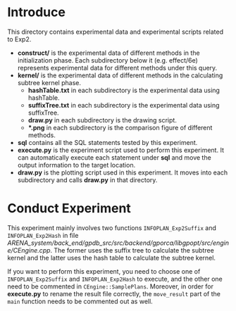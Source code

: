 # Introduce
This directory contains experimental data and experimental scripts related to Exp2.

- **construct/** is the experimental data of different methods in the initialization phase. Each subdirectory below it (e.g. effect/6e) represents experimental data for different methods under this query.
- **kernel/** is the experimental data of different methods in the calculating subtree kernel phase.
    - **hashTable.txt** in each subdirectory is the experimental data using hashTable.
    - **suffixTree.txt** in each subdirectory is the experimental data using suffixTree.
    - **draw.py** in each subdirectory is the drawing script.
    - **\*.png** in each subdirectory is the comparison figure of different methods.
- **sql** contains all the SQL statements tested by this experiment.
- **execute.py** is the experiment script used to perform this experiment. It can automatically execute each statement under **sql** and move the output information to the target location.
- **draw.py** is the plotting script used in this experiment. It moves into each subdirectory and calls **draw.py** in that directory.

# Conduct Experiment
This experiment mainly involves two functions `INFOPLAN_Exp2Suffix` and `INFOPLAN_Exp2Hash` in file *ARENA_system/back_end/gpdb_src/src/backend/gporca/libgpopt/src/engine/CEngine.cpp*. The former uses the suffix tree to calculate the subtree kernel and the latter uses the hash table to calculate the subtree kernel.

If you want to perform this experiment, you need to choose one of `INFOPLAN_Exp2Suffix` and `INFOPLAN_Exp2Hash` to execute, and the other one need to be commented in `CEngine::SamplePlans`. Moreover, in order for **execute.py** to rename the result file correctly, the `move_result` part of the `main` function needs to be commented out as well.
